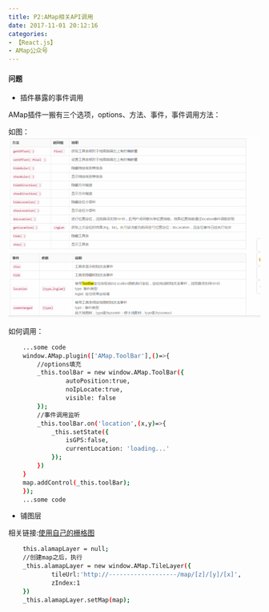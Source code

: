 ```yaml
---
title: P2:AMap相关API调用
date: 2017-11-01 20:12:16
categories:
- 【React.js】
- AMap公众号
---
```



#### 问题

+ 插件暴露的事件调用

<!--more-->

AMap插件一搬有三个选项，options、方法、事件，事件调用方法：

如图：![](/assets/rj/17.png)

如何调用：

```bash
    ...some code
    window.AMap.plugin(['AMap.ToolBar'],()=>{
        //options填充
        _this.toolBar = new window.AMap.ToolBar({
                autoPosition:true,
                noIpLocate:true,
                visible: false
        });
        //事件调用监听
        _this.toolBar.on('location',(x,y)=>{
            _this.setState({
                isGPS:false,
                currentLocation: 'loading...'
            });
        })
    }
    map.addControl(_this.toolBar);
    });
    ...some code
```

+ 铺图层

相关链接:[使用自己的栅格图](http://lbs.amap.com/api/javascript-api/guide/draw-on-map/layer/)

```bash
    this.alamapLayer = null;
    //创建map之后，执行
    _this.alamapLayer = new window.AMap.TileLayer({
            tileUrl:'http://-------------------/map/[z]/[y]/[x]',
            zIndex:1
    })
    _this.alamapLayer.setMap(map);

```

